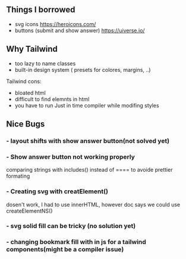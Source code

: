 ## Things I borrowed
- svg icons https://heroicons.com/
- buttons (submit and show answer) https://uiverse.io/

## Why Tailwind
- too lazy to name classes
- built-in design system ( presets for colores, margins, ..)

Tailwind cons:
- bloated html 
- difficult to find elemnts in html
- you have to run Just in time compiler while modifing styles 
## Nice Bugs
### - layout shifts with show answer button(not solved yet)
### - Show answer button not working properly
 comparing strings with includes() instead of ==== to avoide prettier formating
 ### - Creating svg with creatElement()
 dosen't work, I had to use innerHTML, however doc says we could use createElementNS()
 ### - svg solid fill can be tricky (no solution yet)
 ### - changing bookmark fill with in js for a tailwind components(might be a compiler issue)

